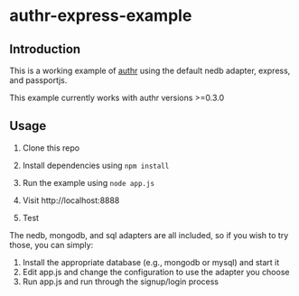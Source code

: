 authr-express-example
=====
## Introduction
This is a working example of [authr](https://www.npmjs.org/package/authr) using the default nedb adapter, express, and passportjs.

This example currently works with authr versions >=0.3.0

## Usage

1. Clone this repo

2. Install dependencies using `npm install`

3. Run the example using `node app.js`

4. Visit http://localhost:8888

5. Test

The nedb, mongodb, and sql adapters are all included, so if you wish to try those, you can simply:

1. Install the appropriate database (e.g., mongodb or mysql) and start it
2. Edit app.js and change the configuration to use the adapter you choose
3. Run app.js and run through the signup/login process